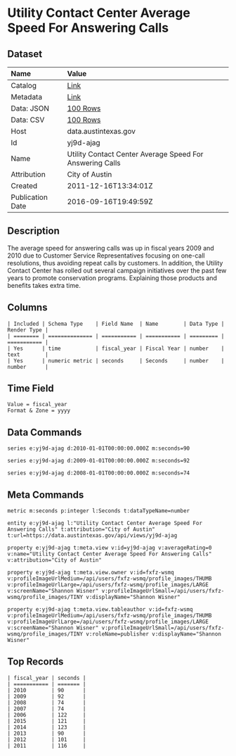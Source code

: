 # Utility Contact Center Average Speed For Answering Calls

## Dataset

| Name | Value |
| :--- | :---- |
| Catalog | [Link](https://catalog.data.gov/dataset/utility-contact-center-average-speed-for-answering-calls) |
| Metadata | [Link](https://data.austintexas.gov/api/views/yj9d-ajag) |
| Data: JSON | [100 Rows](https://data.austintexas.gov/api/views/yj9d-ajag/rows.json?max_rows=100) |
| Data: CSV | [100 Rows](https://data.austintexas.gov/api/views/yj9d-ajag/rows.csv?max_rows=100) |
| Host | data.austintexas.gov |
| Id | yj9d-ajag |
| Name | Utility Contact Center Average Speed For Answering Calls |
| Attribution | City of Austin |
| Created | 2011-12-16T13:34:01Z |
| Publication Date | 2016-09-16T19:49:59Z |

## Description

The average speed for answering calls was up in fiscal years 2009 and 2010 due to Customer Service Representatives focusing on one-call resolutions, thus avoiding repeat calls by customers. In addition, the Utility Contact Center has rolled out several campaign initiatives over the past few years to promote conservation programs. Explaining those products and benefits takes extra time.

## Columns

```ls
| Included | Schema Type    | Field Name  | Name        | Data Type | Render Type |
| ======== | ============== | =========== | =========== | ========= | =========== |
| Yes      | time           | fiscal_year | Fiscal Year | number    | text        |
| Yes      | numeric metric | seconds     | Seconds     | number    | number      |
```

## Time Field

```ls
Value = fiscal_year
Format & Zone = yyyy
```

## Data Commands

```ls
series e:yj9d-ajag d:2010-01-01T00:00:00.000Z m:seconds=90

series e:yj9d-ajag d:2009-01-01T00:00:00.000Z m:seconds=92

series e:yj9d-ajag d:2008-01-01T00:00:00.000Z m:seconds=74
```

## Meta Commands

```ls
metric m:seconds p:integer l:Seconds t:dataTypeName=number

entity e:yj9d-ajag l:"Utility Contact Center Average Speed For Answering Calls" t:attribution="City of Austin" t:url=https://data.austintexas.gov/api/views/yj9d-ajag

property e:yj9d-ajag t:meta.view v:id=yj9d-ajag v:averageRating=0 v:name="Utility Contact Center Average Speed For Answering Calls" v:attribution="City of Austin"

property e:yj9d-ajag t:meta.view.owner v:id=fxfz-wsmq v:profileImageUrlMedium=/api/users/fxfz-wsmq/profile_images/THUMB v:profileImageUrlLarge=/api/users/fxfz-wsmq/profile_images/LARGE v:screenName="Shannon Wisner" v:profileImageUrlSmall=/api/users/fxfz-wsmq/profile_images/TINY v:displayName="Shannon Wisner"

property e:yj9d-ajag t:meta.view.tableauthor v:id=fxfz-wsmq v:profileImageUrlMedium=/api/users/fxfz-wsmq/profile_images/THUMB v:profileImageUrlLarge=/api/users/fxfz-wsmq/profile_images/LARGE v:screenName="Shannon Wisner" v:profileImageUrlSmall=/api/users/fxfz-wsmq/profile_images/TINY v:roleName=publisher v:displayName="Shannon Wisner"
```

## Top Records

```ls
| fiscal_year | seconds | 
| =========== | ======= | 
| 2010        | 90      | 
| 2009        | 92      | 
| 2008        | 74      | 
| 2007        | 74      | 
| 2006        | 122     | 
| 2015        | 121     | 
| 2014        | 123     | 
| 2013        | 90      | 
| 2012        | 101     | 
| 2011        | 116     | 
```